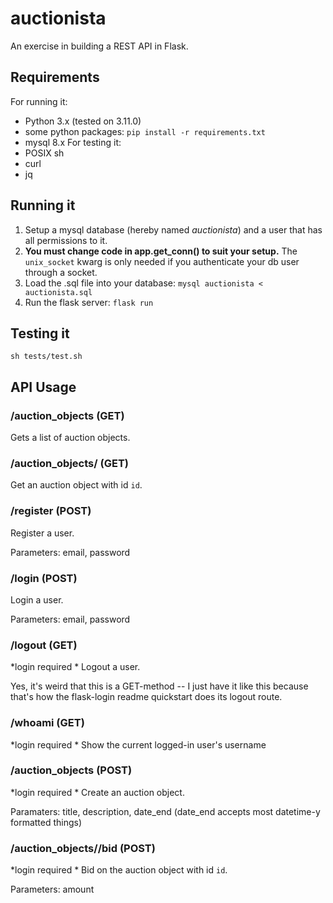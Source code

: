 # auctionista
An exercise in building a REST API in Flask.

## Requirements
For running it:
- Python 3.x (tested on 3.11.0)
- some python packages: `pip install -r requirements.txt`
- mysql 8.x
For testing it:
- POSIX sh
- curl
- jq

## Running it
1. Setup a mysql database (hereby named *auctionista*) 
   and a user that has all permissions to it.
2. **You must change code in app.get_conn() to suit your setup.**
   The `unix_socket` kwarg is only needed if you authenticate your
   db user through a socket.
2. Load the .sql file into your database: 
   `mysql auctionista < auctionista.sql`
3. Run the flask server: `flask run`

## Testing it
`sh tests/test.sh`



## API Usage

### /auction_objects (GET)
Gets a list of auction objects.

### /auction_objects/<id> (GET)
Get an auction object with id `id`.

### /register (POST)
Register a user.

Parameters: email, password

### /login (POST)
Login a user.

Parameters: email, password

### /logout (GET)
*login required
*
Logout a user.

Yes, it's weird that this is a GET-method --
I just have it like this because 
that's how the flask-login readme quickstart 
does its logout route.

### /whoami (GET)
*login required
*
Show the current logged-in user's username

### /auction_objects (POST)
*login required
*
Create an auction object.

Paramaters: title, description, date_end
(date_end accepts most datetime-y formatted things)

### /auction_objects/<id>/bid (POST)
*login required
*
Bid on the auction object with id `id`.

Parameters: amount
